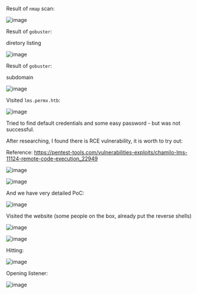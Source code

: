 Result of `nmap` scan:

![image](https://github.com/user-attachments/assets/94230a51-1a0e-445d-a5fa-8309c3aca4d8)

Result of `gobuster`:

  diretory listing

![image](https://github.com/user-attachments/assets/821f6edc-c7c0-44a7-833b-46f26840388c)

Result of `gobuster`:

  subdomain

![image](https://github.com/user-attachments/assets/b7d2933a-8ba3-4748-bf8a-2cd8823221f4)

Visited `lms.permx.htb`:

![image](https://github.com/user-attachments/assets/d78192be-9ea2-4b20-aee6-6c848c9e9b10)

Tried to find default credentials and some easy password - but was not successful.

After researching, I found there is RCE vulnerability, it is worth to try out:

Reference: https://pentest-tools.com/vulnerabilities-exploits/chamilo-lms-11124-remote-code-execution_22949

![image](https://github.com/user-attachments/assets/ec53cd3a-0864-4fb6-8c82-6cd7201ac266)

![image](https://github.com/user-attachments/assets/a53e40d5-2383-497e-9c2b-9851a80bc42e)

And we have very detailed PoC:

![image](https://github.com/user-attachments/assets/e14e57c6-ca72-4404-aace-d0d9e8dd85bd)

Visited the website (some people on the box, already put the reverse shells)

![image](https://github.com/user-attachments/assets/15aadc10-0a3e-4d25-b86d-b2413a74cbd4)

![image](https://github.com/user-attachments/assets/a68add71-bfc4-48e2-9ec7-ebd85f1768c3)

Hitting:

![image](https://github.com/user-attachments/assets/f3f10a2e-2b27-4d1f-a8a2-b9a27ff71ca3)

Opening listener:

![image](https://github.com/user-attachments/assets/ec4e96b2-2ddb-4838-acba-4dd2616bade1)







